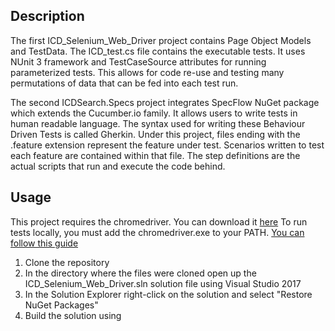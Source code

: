 ## Description
The first ICD_Selenium_Web_Driver project contains Page Object Models and TestData. The ICD_test.cs file contains the executable tests. It uses NUnit 3 framework and TestCaseSource attributes for running parameterized tests. This allows for code re-use and testing many permutations of data that can be fed into each test run. 

The second ICDSearch.Specs project integrates SpecFlow NuGet package which extends the Cucumber.io family. It allows users to write tests in human readable language. The syntax used for writing these Behaviour Driven Tests is called Gherkin. Under this project, files ending with the .feature extension represent the feature under test. Scenarios written to test each feature are contained within that file. The step definitions are the actual scripts that run and execute the code behind.

## Usage
This project requires the chromedriver. You can download it [here](http://chromedriver.chromium.org/)
To run tests locally, you must add the chromedriver.exe to your PATH. [You can follow this guide](https://developers.thomsonreuters.com/sites/default/files/How%20To%20Add%20ChromeDriver%20To%20System%20Variables_0.pdf)
1. Clone the repository
2. In the directory where the files were cloned open up the ICD_Selenium_Web_Driver.sln solution file using Visual Studio 2017
3. In the Solution Explorer right-click on the solution and select "Restore NuGet Packages"
4. Build the solution using

    
